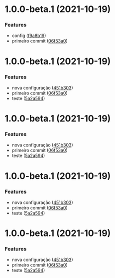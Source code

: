 # 1.0.0-beta.1 (2021-10-19)


### Features

* config ([f9a8b19](https://github.com/danilocorrea87/example-semantic-release/commit/f9a8b193ca84e1be68ff0f8bd3830bc56e3bb51b))
* primeiro commit ([06f53a0](https://github.com/danilocorrea87/example-semantic-release/commit/06f53a0cbdf75f15af2cfa8eeed94cc3400a0f26))

# 1.0.0-beta.1 (2021-10-19)


### Features

* nova configuração ([451b303](https://github.com/danilocorrea87/example-semantic-release/commit/451b303256bccf011c866595a58a9b0524f5b28d))
* primeiro commit ([06f53a0](https://github.com/danilocorrea87/example-semantic-release/commit/06f53a0cbdf75f15af2cfa8eeed94cc3400a0f26))
* teste ([5a2a594](https://github.com/danilocorrea87/example-semantic-release/commit/5a2a594122aa8391a191f723d4e47b9c725e3fec))

# 1.0.0-beta.1 (2021-10-19)


### Features

* nova configuração ([451b303](https://github.com/danilocorrea87/example-semantic-release/commit/451b303256bccf011c866595a58a9b0524f5b28d))
* primeiro commit ([06f53a0](https://github.com/danilocorrea87/example-semantic-release/commit/06f53a0cbdf75f15af2cfa8eeed94cc3400a0f26))
* teste ([5a2a594](https://github.com/danilocorrea87/example-semantic-release/commit/5a2a594122aa8391a191f723d4e47b9c725e3fec))

# 1.0.0-beta.1 (2021-10-19)


### Features

* nova configuração ([451b303](https://github.com/danilocorrea87/example-semantic-release/commit/451b303256bccf011c866595a58a9b0524f5b28d))
* primeiro commit ([06f53a0](https://github.com/danilocorrea87/example-semantic-release/commit/06f53a0cbdf75f15af2cfa8eeed94cc3400a0f26))
* teste ([5a2a594](https://github.com/danilocorrea87/example-semantic-release/commit/5a2a594122aa8391a191f723d4e47b9c725e3fec))

# 1.0.0-beta.1 (2021-10-19)


### Features

* nova configuração ([451b303](https://github.com/danilocorrea87/example-semantic-release/commit/451b303256bccf011c866595a58a9b0524f5b28d))
* primeiro commit ([06f53a0](https://github.com/danilocorrea87/example-semantic-release/commit/06f53a0cbdf75f15af2cfa8eeed94cc3400a0f26))
* teste ([5a2a594](https://github.com/danilocorrea87/example-semantic-release/commit/5a2a594122aa8391a191f723d4e47b9c725e3fec))

